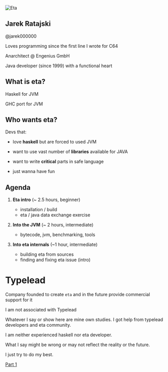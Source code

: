 ![Eta](/src/images/eta.jpeg)<!-- .element class="center" -->



##  Jarek Ratajski

@jarek000000

Loves programming since the first line I wrote for C64

Anarchitect @ Engenius GmbH

Java developer (since 1999) with a functional  heart



## What is eta?



Haskell for JVM



GHC port for JVM



## Who wants eta?

Devs that:
- love **haskell** but are forced to used JVM

- want  to use vast number of **libraries** available for JAVA

- want to write **critical** parts in safe language

- just wanna have fun



## Agenda



1. **Eta intro** (~ 2.5 hours, beginner)
   - installation / build
   -  eta / java data exchange exercise
   
2. **Into the JVM** (~ 2 hours, intermediate)
   - bytecode, jvm, benchmarking, tools
  
3. **Into eta internals** (~1 hour, intermediate)
   - building eta from sources
   - finding and fixing eta issue (intro)



# Typelead

Company founded to create `eta` and in the future provide commercial support for it



I am not associated with Typelead



Whatever I say or show here are mine own studies. I got help from typelead developers and eta community.

I am neither experienced haskell nor eta developer. 

What I say might be wrong or may not reflect the reality or the future. 

I just try to do my best.



[Part 1](lconf_part1.html)

